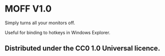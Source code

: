 # MOFF V1.0

Simply turns all your monitors off.

Useful for binding to hotkeys in Windows Explorer.

## Distributed under the CC0 1.0 Universal licence.
